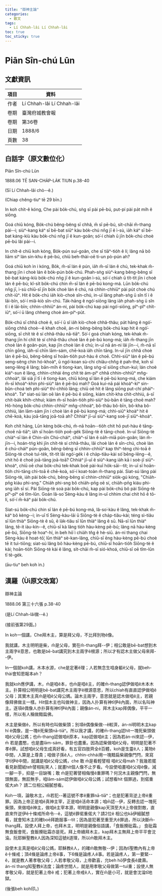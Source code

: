 ```yaml
---
title: "辯神主論"
categories:
  - 散文
tags:
  - Lí Chhah-lâi Lí Chhah-lâi
toc: true
toc_sticky: true
---
```


# Piān Sîn-chú Lūn

## 文獻資訊

| 項目 | 資料 |
|---|---|
| 作者 | Lí Chhah-lâi Lí Chhah-lâi |
| 卷期 | 臺灣府城教會報 |
| 卷期 | 第36卷 |
| 日期 | 1888/6 |
| 頁數 | 38 |

## 白話字（原文數位化）

Piān Sîn-chú Lūn

1888.06 TĒ SAN-CHA̍P-LA̍K TIUN p.38-40

(Sī Lí Chhah-lâi chò--ê.)

(Chiap chêng-tiuⁿ tē 29 bīn.)

In koh chi̍t-ê kóng, Che pài bo̍k-chú, sǹg sī pài pē-bú, put-pí pài pa̍t mi̍h ê siōng.

Goá chiū kóng, Bo̍k-chú bêng-bêng sī chhâ, m̄ sī pē-bú, si̍t-chāi m̄-thang pài--i; siùⁿ-kang káⁿ sī bē-bat siūⁿ kàu bo̍k-chú nn̄g jī ê ì-sù, ia̍h káⁿ sī bē-bat káng-kiù kàu bo̍k-chú nn̄g jī ê kun-goân; só͘-í chiah ū jīn bo̍k-chú choè pē-bú lâi pài--i.

In chi̍t-ê chiū koh kóng, Bo̍k-pún suí-goân, che sī tiāⁿ-tio̍h ê lí; lâng nā bô liām siⁿ lán sin-khu ê pē-bú, chiū beh-thài-oē ti-un pò-pún ah?

Goá chiū koh ìn i kóng, Bo̍k, m̄-sī lán ê pún, ia̍h m̄-sī lán ê chú, tek-khak m̄-thang jīn i choè lán ê bo̍k-pún bo̍k-chú. Phah-sǹg siùⁿ-kang bêng-bêng sī bē-bat káng-kiù bo̍k-chú nn̄g jī ê kun-goân ì-sù, só͘-í chiah ū ti̍t-ti̍t jīn i choè lán ê pē-bú; kî-si̍t bo̍k-chú chin m̄-sī lán ê pē-bú kong-má. Lūn bo̍k-chú nn̄g jī, ì-sù chiū-sī jīn bo̍k choè lán ê chú, ná chhin-chhiūⁿ pài pu̍t choè chú chi̍t-iūⁿ. Hit ê bo̍k-chú ia̍h kiò-choè sîn-chú, in-uī lâng phah-sǹg ū sîn tī i ê lāi-bīn, só͘-í miâ-kiò sîn-chú. Ta̍k-hāng ê ngó͘-siōng lâng ia̍h phah-sǹg ū sîn tī i ê lāi-bīn; chhin-chhiūⁿ án-ni, pài bo̍k-chú kap pài ngó͘-siōng, pîⁿ-pîⁿ chi̍t-iūⁿ, só͘-í ū lâng chheng choè ám-píⁿ-pu̍t.

Bo̍k-chú sī chhâ choè ê, só͘-í ū sî ia̍h kiò-choè chhâ-thâu; pa̍t hāng ê ngó͘-siōng chhâ choè--ê khah choē, án-ni bêng-bêng bo̍k-chú kap hit ê ngó͘-siōng, sī chi̍t tè ê sí chhâ-thâu nā-tiāⁿ. Só͘-í goá chiah kóng, tek-khak m̄-thang jīn hí chi̍t tè sí chhâ-thâu choè lán ê pē-bú kong-má; ia̍h m̄-thang jīn choè lán ê goân-pún, kap jīn choè lán ê chú; in-uī nā án-ni lâi jīn--i, m̄-nā sī chīn gōng, ia̍h-sī chīn lām-sám, chē-koà ia̍h chīn tāng. In-uī jīn chhâ choè lán ê pē-bú, bêng-bêng sī hoān-tio̍h put-hàu ê choē. Chhì-siūⁿ lán ê pē-bú seng-sêng chin hó-khoàⁿ, ū ngó͘-koan sù-chi chiâu-chn̂g ê pah-thé, koh sī seng-lêng ê lâng; bān-mi̍h ê tiong-kan, lâng sǹg-sī siōng chun-kuì; lán choè kiáⁿ-sun ê lâng, chhìn-chhái ēng chi̍t tè ám-píⁿ chhâ chhin-chhiūⁿ mn̂g-chhoàⁿ, lâi siá jī tī i ê tiong-kan, chiū kóng sī lán ê pē-bú kong-má, che kiám m̄-sī khoàⁿ-khin phì-siùⁿ lán ê pē-bú mah? Goá kuí-nā pái khoàⁿ-kìⁿ sin-bûn-choá teh phì-siùⁿ thí-chhiò lâng; chiū oē hit ê lâng siōng put-chí pháiⁿ-khoàⁿ. Taⁿ siat-sú lán oē lán ê pē-bú ê siōng, kiám chi̍t-kha chi̍t-chhiú, á-sī chi̍t-ba̍k khih-chhuì; kiám m̄-sī hoān-tio̍h phì-siùⁿ bú-bān ê tāng choē mah? Hô-hòng bo̍k-chú chhin-chhiūⁿ mn̂g-chhoàⁿ, bô-thâu bô-bīn, bô-kha bô-chhiú, lán lām-sám jīn i choè lán ê pē-bú kong-má; chhì-siūⁿ khoàⁿ hit ê chē-koà, kàu joā-tāng joā-toā ah? Chhiáⁿ jī-uī siùⁿ-kang soè-jī siūⁿ-khoàⁿ.

Koh chi̍t hāng, Lūn kèng bo̍k-chú, m̄-nā hoān--tio̍h chit hō put-hàu ê tāng-choē nā-tiāⁿ; ia̍h sī hoān-tio̍h poē-ge̍k Siōng-tè ê tāng-choē. In-uī Siōng-tè chiàⁿ-sī lán ê Chin-sîn Chú-cháiⁿ, chiàⁿ-sī lán ê oa̍h-miā pún-goân; lán m̄-jīn--i, hoán-tńg khì jīn chi̍t-tè sí chhâ-thâu, lâi choè lán ê sîn-chú, choè lán ê chú-cháiⁿ pún-goân, bêng-bêng sī chhin-chhiūⁿ kap thiⁿ-téng chì-toā ê Siōng-tè choè tuì-te̍k, ti̍t-ti̍t lâi ngó͘-ge̍k i ê cha̍p-tiâu-kài só͘ bēng-lēng--ê, chit hō ê choē joā-tāng joā-toā? Chhiáⁿ jī-uī ê siùⁿ-kang ia̍h kā i soè-jī siūⁿ-khoàⁿ, chiū oē chai bo̍k-chú tek-khak boē pài-kuī ho̍k-sāi--tit; in-uī sī hoān-tio̍h chì-tāng chì-toā ê chē-koà, só͘-í koat-toàn m̄-thang pài. Siat-sú lâng pài Siōng-tè, ia̍h pài bo̍k-chú, bêng-bêng sī chhin-chhiūⁿ sio̍k-gú kóng, "Chia̍h-pn̄g kiáu phi-sng." Chia̍h phi-sng bô chia̍h-pn̄g oē sí, chia̍h-pn̄g kiáu phi-sng ia̍h sī sí. Pài Siōng-tè soà pài bo̍k-chú, kap pài bo̍k-chú bô pài Siōng-tè pîⁿ-pîⁿ oē tîm-lûn. Goán Iâ-so͘ Sèng-kàu ê lâng in-uī chhim chai chit hō ê tō-lí, só͘-í m̄-káⁿ pài bo̍k-chú.

Siat-sú bo̍k-chú chin sī lán ê pē-bú kong-má, Iâ-so͘-kàu ê lâng, tek-khak m̄-káⁿ bô kèng--i; in-uī tī Sèng-kàu-lāi ū Siōng-tè ê cha̍p-tiâu-kài; téng sì-tiâu sī lūn thiàⁿ Siōng-tè ê sū, ē la̍k-tiâu sī lūn thiàⁿ lâng ê sū. Nā-sī lūn thiàⁿ lâng, tē-it iàu-kín--ê, chiū-sī kà lâng tio̍h hàu-kèng pē-bú; lâng nā hàu-kèng pē-bú, Siōng-tè hoaⁿ-hí, ín beh hō͘ i chia̍h tn̂g ê hè-siū. án-ni thang chai Sèng-kàu ê hoat-tō͘; lūn thiàⁿ sè-kan-lâng, chiū-sī ēng hàu-kèng pē-bú choè tē it tuì-tiōng; siat-sú lâng bô hàu-kèng pē-bú, chiū-sī hoān-tio̍h Siōng-tè ê kài; hoān-tio̍h Siōng-tè kài ê lâng, si̍t-chāi m̄-sī sió-khoá, chiū-sī oē tîm-lûn tī tē-ge̍k.

(āu-tiuⁿ beh koh ìn.)

## 漢羅（Ùi原文改寫）

辯神主論

1888.06 第三十六張 p.38-40

(是Lí Chhah-lâi做--ê.)

(接前張第29面。)

In koh一個講，Che拜木主，算是拜父母，不比拜別物ê像。

我就講，木主明明是柴，m̄是父母，實在m̄-thang拜--伊；相公敢是bē-bat想到木主兩字ê意思，也敢是bē-bat講究到木主兩字ê根源；所以才有認木主做父母來拜--伊。

In一個就koh講，木本水源，che是定著ê理；人若無念生咱身軀ê父母，就beh-thài會知恩報本ah？

我就koh應伊講，木，m̄是咱ê本，也m̄是咱ê主，的確m̄-thang認伊做咱ê木本木主。扑算相公明明是bē-bat講究木主兩字ê根源意思，所以chiah有直直認伊做咱ê父母；其實木主真m̄是咱ê父母公媽。論木主兩字，意思就是認木做咱ê主，若親像拜佛做主一樣。Hit個木主也叫做神主，因為人扑算有神tī伊ê內面，所以名叫神主。逐項ê偶像人亦扑算有神tī伊ê內面；親像án-ni，拜木主kap拜偶像，平平一樣，所以有人稱做黯扁佛。

木主是柴做ê，所以有時也叫做柴頭；別項ê偶像柴做--ê較濟，án-ni明明木主kap hí ê偶像，是一塊ê死柴頭nā-tiāⁿ。所以我才講，的確m̄-thang認hit一塊死柴頭做咱ê父母公媽；也m̄-thang認做咱ê原本，kap認做咱ê主；因為若án-ni來認--伊，m̄ 若是盡憨，也是盡lām-sám，罪卦也盡重。因為認柴做咱ê父母，明明是犯著不孝ê罪。試想咱ê父母生成真好看，有五官四肢齊全ê百體，koh是生靈ê人；萬物ê中間，人算是上尊貴；咱做子孫ê人，chhìn-chhái用一塊黯扁柴親像門閂，來寫字tī伊ê中間，就講是咱ê父母公媽，che 敢 m̄是看輕譬相 咱ê父母mah？我幾若擺看見新聞紙teh譬相恥笑人；就畫hit個人像不止歹看。今設使咱畫咱ê父母ê像，減一腳一手，抑是一目缺嘴；敢 m̄是犯著譬相侮慢ê重罪嗎？何況木主親像門閂，無頭無面，無跤無手，咱lām-sám認伊做咱ê父母公媽；試想看hit 個罪過，到偌重偌大ah？ 請二位相公細膩想看。

Koh一項，論敬木主，m̄若犯--著這號不孝ê重罪nā-tiāⁿ；也是犯著背逆上帝ê重罪。因為上帝正是咱ê真神主宰，正是咱ê活命本源；咱m̄認--伊，反轉去認一塊死柴頭，來做咱ê神主，做咱ê主宰本源，明明是親像kap天頂至大ê上帝做對敵，直直來忤逆伊ê十條戒所命令--ê，這號ê罪偌重偌大？請2位ê 相公也kā伊細膩想看，就會知木主的確boē拜跪服事--tit；因為是犯著至重至大ê罪過，所以決斷m̄-thang拜。設使人拜上帝，也拜木主，明明是親像俗語講，「食飯攪砒霜。」 食砒霜無食飯會死，食飯攪砒霜亦是死。拜上帝續拜木主，kap拜木主無拜上帝平平會沈淪。阮耶穌聖教ê人因為深知這號ê道理，所以m̄敢拜木主。

設使木主真是咱ê父母公媽，耶穌教ê人，的確m̄敢無敬--伊；因為tī聖教內有上帝ê十條戒；頂4條是論疼上帝ê事，下6條是論疼人ê事。若是論疼人，第一要緊--ê，就是教人著孝敬父母；人若孝敬父母，上帝歡喜，允beh hō͘伊食長ê歲壽。án-ni thang知聖教ê法度；論疼世間人，就是用孝敬父母做第一tuì重；設使人無孝敬父母，就是犯著上帝ê 戒；犯著上帝戒ê人，實在m̄是小可，就是會沈淪tī地獄。

(後張beh koh印。)
